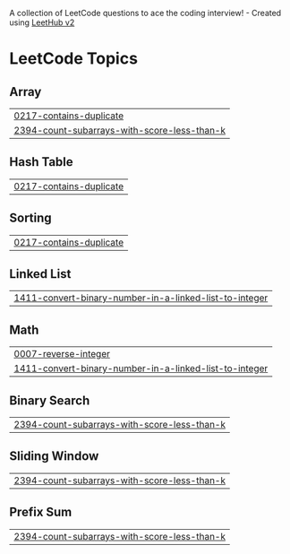 A collection of LeetCode questions to ace the coding interview! - Created using [LeetHub v2](https://github.com/arunbhardwaj/LeetHub-2.0)
<!---LeetCode Topics Start-->
# LeetCode Topics
## Array
|  |
| ------- |
| [0217-contains-duplicate](https://github.com/SendouD/Leetcode-daily-practice/tree/master/0217-contains-duplicate) |
| [2394-count-subarrays-with-score-less-than-k](https://github.com/SendouD/Leetcode-daily-practice/tree/master/2394-count-subarrays-with-score-less-than-k) |
## Hash Table
|  |
| ------- |
| [0217-contains-duplicate](https://github.com/SendouD/Leetcode-daily-practice/tree/master/0217-contains-duplicate) |
## Sorting
|  |
| ------- |
| [0217-contains-duplicate](https://github.com/SendouD/Leetcode-daily-practice/tree/master/0217-contains-duplicate) |
## Linked List
|  |
| ------- |
| [1411-convert-binary-number-in-a-linked-list-to-integer](https://github.com/SendouD/Leetcode-daily-practice/tree/master/1411-convert-binary-number-in-a-linked-list-to-integer) |
## Math
|  |
| ------- |
| [0007-reverse-integer](https://github.com/SendouD/Leetcode-daily-practice/tree/master/0007-reverse-integer) |
| [1411-convert-binary-number-in-a-linked-list-to-integer](https://github.com/SendouD/Leetcode-daily-practice/tree/master/1411-convert-binary-number-in-a-linked-list-to-integer) |
## Binary Search
|  |
| ------- |
| [2394-count-subarrays-with-score-less-than-k](https://github.com/SendouD/Leetcode-daily-practice/tree/master/2394-count-subarrays-with-score-less-than-k) |
## Sliding Window
|  |
| ------- |
| [2394-count-subarrays-with-score-less-than-k](https://github.com/SendouD/Leetcode-daily-practice/tree/master/2394-count-subarrays-with-score-less-than-k) |
## Prefix Sum
|  |
| ------- |
| [2394-count-subarrays-with-score-less-than-k](https://github.com/SendouD/Leetcode-daily-practice/tree/master/2394-count-subarrays-with-score-less-than-k) |
<!---LeetCode Topics End-->